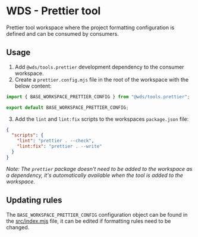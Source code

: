 # WDS - Prettier tool

Prettier tool workspace where the project formatting configuration is defined and can be consumed by consumers.

## Usage

1. Add `@wds/tools.prettier` development dependency to the consumer workspace.
2. Create a `prettier.config.mjs` file in the root of the workspace with the below content:

```js
import { BASE_WORKSPACE_PRETTIER_CONFIG } from "@wds/tools.prettier";

export default BASE_WORKSPACE_PRETTIER_CONFIG;
```

3. Add the `lint` and `lint:fix` scripts to the workspaces `package.json` file:

```json
{
  "scripts": {
    "lint": "prettier . --check",
    "lint:fix": "prettier . --write"
  }
}
```

_Note: The `prettier` package doesn't need to be added to the workspace as a dependency, it's automatically available when the tool is added to the workspace._

## Updating rules

The `BASE_WORKSPACE_PRETTIER_CONFIG` configuration object can be found in the [src/index.mjs](./src/index.mjs) file, it can be edited if formatting rules need to be changed.

